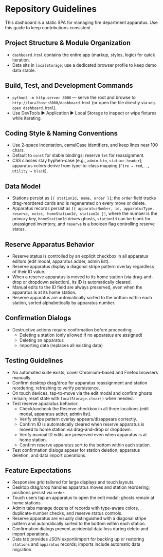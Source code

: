 # Repository Guidelines

This dashboard is a static SPA for managing fire department apparatus. Use this
guide to keep contributions consistent.

## Project Structure & Module Organization
- `dashboard.html` contains the entire app (markup, styles, logic) for quick
  iteration.
- Data sits in `localStorage`; use a dedicated browser profile to keep demo data
  stable.

## Build, Test, and Development Commands
- `python3 -m http.server 8000` — serve the root and browse to
  `http://localhost:8000/dashboard.html` (or open the file directly via
  `xdg-open dashboard.html`).
- Use DevTools ▶ Application ▶ Local Storage to inspect or wipe fixtures while
  iterating.

## Coding Style & Naming Conventions
- Use 2-space indentation, camelCase identifiers, and keep lines near 100 chars.
- Default to `const` for stable bindings; reserve `let` for reassignment.
- CSS classes stay hyphen-case (e.g., `admin-btn`, `station-header`); apparatus
  colors derive from type-to-class mapping (`Fire → red`, …, `Utility → black`).

## Data Model
- Stations persist as `[{ stationId, name, order }]`; the `order` field tracks
  drag-reordered cards and is regenerated on every move or delete.
- Apparatus records persist as `[{ apparatusNumber, id, apparatusType, reserve,
  notes, homeStationId, stationId }]`, where the number is the primary key,
  `homeStationId` drives ghosts, `stationId` can be blank for unassigned
  inventory, and `reserve` is a boolean flag controlling reserve status.

## Reserve Apparatus Behavior
- Reserve status is controlled by an explicit checkbox in all apparatus editors
  (edit modal, apparatus adder, admin list).
- Reserve apparatus display a diagonal stripe pattern overlay regardless of their
  ID value.
- When a reserve apparatus is moved to its home station (via drag-and-drop or
  dropdown selection), its ID is automatically cleared.
- Manual edits to the ID field are always preserved, even when the apparatus is
  at its home station.
- Reserve apparatus are automatically sorted to the bottom within each station,
  sorted alphabetically by apparatus number.

## Confirmation Dialogs
- Destructive actions require confirmation before proceeding:
  - Deleting a station (only allowed if no apparatus are assigned)
  - Deleting an apparatus
  - Importing data (replaces all existing data)

## Testing Guidelines
- No automated suite exists; cover Chromium-based and Firefox browsers manually.
- Confirm desktop drag/drop for apparatus reassignment and station reordering,
  refreshing to verify persistence.
- On touch devices, tap-to-move via the edit modal and confirm ghosts remain;
  reset state with `localStorage.clear()` when needed.
- Test reserve apparatus behavior:
  - Check/uncheck the Reserve checkbox in all three locations (edit modal,
    apparatus adder, admin list).
  - Verify stripe pattern overlay appears/disappears correctly.
  - Confirm ID is automatically cleared when reserve apparatus is moved to home
    station via drag-and-drop or dropdown.
  - Verify manual ID edits are preserved even when apparatus is at home station.
  - Confirm reserve apparatus sort to the bottom within each station.
- Test confirmation dialogs appear for station deletion, apparatus deletion, and
  data import operations.

## Feature Expectations
- Responsive grid tailored for large displays and touch layouts.
- Desktop drag/drop handles apparatus moves and station reordering; positions
  persist via `order`.
- Touch users tap an apparatus to open the edit modal; ghosts remain at home
  stations.
- Admin tabs manage dozens of records with type-aware colors, duplicate-number
  checks, and reserve status controls.
- Reserve apparatus are visually distinguished with a diagonal stripe pattern
  and automatically sorted to the bottom within each station.
- Confirmation dialogs prevent accidental data loss during delete and import
  operations.
- Data tab provides JSON export/import for backing up or restoring `stations`
  and `apparatus` records; imports include automatic data migration.
